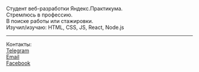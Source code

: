 Студент веб-разработки Яндекс.Практикума.  
Стремлюсь в профессию.  
В поиске работы или стажировки.  
Изучил/изучаю: HTML, CSS, JS, React, Node.js  
***
Контакты:  
[Telegram](https://t.me/maximkaschitskiy)  
[Email](maxim.kaschitskiy@yandex.ru)  
[Facebook](https://www.facebook.com/maxim.kaschitskiy/)

